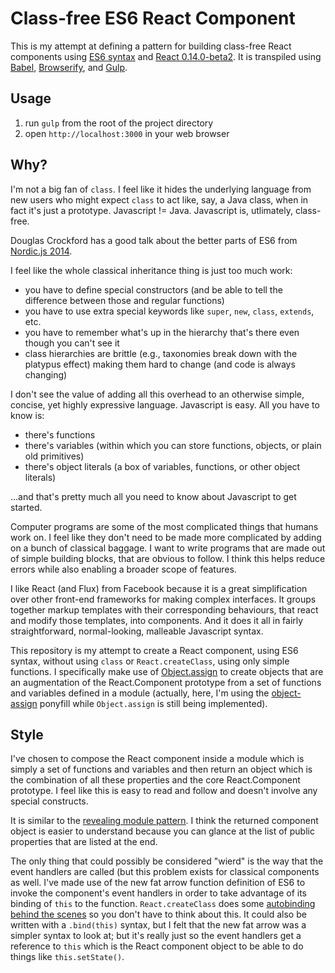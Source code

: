 # Class-free ES6 React Component

This is my attempt at defining a pattern for building class-free React
components using
[ES6 syntax](https://people.mozilla.org/~jorendorff/es6-draft.html)
and
[React 0.14.0-beta2](https://facebook.github.io/react/blog/2015/07/03/react-v0.14-beta-1.html).
It is transpiled using
[Babel](https://babeljs.io/),
[Browserify](http://browserify.org/),
and
[Gulp](http://gulpjs.com/).

## Usage

1. run `gulp` from the root of the project directory
2. open `http://localhost:3000` in your web browser

## Why?

I'm not a big fan of `class`. I feel like it hides the underlying language from
new users who might expect `class` to act like, say, a Java class, when in fact
it's just a prototype. Javascript != Java. Javascript is, utlimately, class-free.

Douglas Crockford has a good talk about the better parts of ES6 from
[Nordic.js 2014](https://www.youtube.com/watch?v=PSGEjv3Tqo0).

I feel like the whole classical inheritance thing is just too much work:

- you have to define special constructors (and be able to tell the difference between those and regular functions)
- you have to use extra special keywords like `super`, `new`, `class`, `extends`, etc.
- you have to remember what's up in the hierarchy that's there even though you can't see it
- class hierarchies are brittle (e.g., taxonomies break down with the platypus effect) making them hard to change (and code is always changing)

I don't see the value of adding all this overhead to an otherwise simple, concise,
yet highly expressive language. Javascript is easy. All you have to know is:

- there's functions
- there's variables (within which you can store functions, objects, or plain old primitives)
- there's object literals (a box of variables, functions, or other object literals)

...and that's pretty much all you need to know about Javascript to get started.

Computer programs are some of the most complicated things that humans work on.
I feel like they don't need to be made more complicated by adding on a bunch of
classical baggage. I want to write programs that are made out of simple building
blocks, that are obvious to follow. I think this helps reduce errors while also
enabling a broader scope of features.

I like React (and Flux) from Facebook because it is a great simplification over
other front-end frameworks for making complex interfaces. It groups together
markup templates with their corresponding behaviours, that react and modify
those templates, into components. And it does it all in fairly straightforward,
normal-looking, malleable Javascript syntax.

This repository is my attempt to create a React component, using ES6 syntax,
without using `class` or `React.createClass`, using only simple functions. I
specifically make use of
[Object.assign](https://developer.mozilla.org/en/docs/Web/JavaScript/Reference/Global_Objects/Object/assign)
to create objects that are an augmentation of the React.Component prototype from
a set of functions and variables defined in a module (actually, here, I'm using the
[object-assign](https://github.com/sindresorhus/object-assign)
ponyfill while `Object.assign` is still being implemented).

## Style

I've chosen to compose the React component inside a module which is simply a set
of functions and variables and then return an object which is the combination of
all these properties and the core React.Component prototype. I feel like this is
easy to read and follow and doesn't involve any special constructs.

It is similar to the
[revealing module pattern](http://addyosmani.com/resources/essentialjsdesignpatterns/book/#revealingmodulepatternjavascript).
I think the returned component object is easier to understand because you can
glance at the list of public properties that are listed at the end.

The only thing that could possibly be considered "wierd" is the way that the
event handlers are called (but this problem exists for classical components as
well. I've made use of the new fat arrow function definition
of ES6 to invoke the component's event handlers in order to take advantage of
its binding of `this` to the function. `React.createClass` does some
[autobinding behind the scenes](https://facebook.github.io/react/docs/interactivity-and-dynamic-uis.html#under-the-hood-autobinding-and-event-delegation)
so you don't have to think about this. It could also be written
with a `.bind(this)` syntax, but I felt that the new fat arrow was a simpler
syntax to look at; but it's really just so the event handlers get a reference
to `this` which is the React component object to be able to do things like
`this.setState()`.
